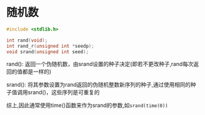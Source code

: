 # 随机数
```cpp
#include <stdlib.h>

int rand(void);
int rand_r(unsigned int *seedp);
void srand(unsigned int seed);
```
rand(): 返回一个伪随机数，由srand设置的种子决定(即若不更改种子,rand每次返回的值都是一样的)  

srand(): 将其参数设置为rand返回的伪随机整数新序列的种子,通过使用相同的种子值调用srand()，这些序列是可重复的  

综上,因此通常使用time()函数来作为srand的参数,如`srand(time(0))`  


